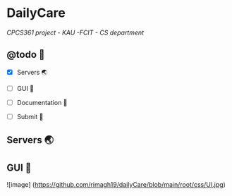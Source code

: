 # DailyCare

_CPCS361 project - KAU -FCIT - CS department_


## @todo :pushpin:
- [x] Servers :earth_asia:
- [ ] GUI :iphone:
- [ ] Documentation :page_with_curl:
- [ ] Submit :tada:



## Servers :earth_asia:

## GUI :iphone:

![image] (<https://github.com/rimagh19/dailyCare/blob/main/root/css/UI.jpg>)
